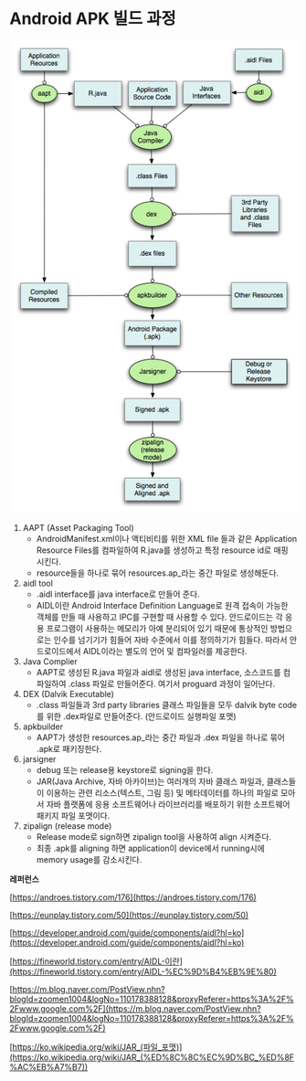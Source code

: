 # Android APK 빌드 과정

![](https://github.com/tkhwang/tkhwang-etc/raw/master/images/build.png)

1. AAPT (Asset Packaging Tool)
    - AndroidManifest.xml이나 액티비티를 위한 XML file 들과 같은 Application Resource Files를 컴파일하여 R.java를 생성하고 특정 resource id로 매핑 시킨다.
    - resource들을 하나로 묶어 resources.ap_라는 중간 파일로 생성해둔다.
2. aidl tool
    - .aidl interface를 java interface로 만들어 준다.
    - AIDL이란 Android Interface Definition Language로 원격 접속이 가능한 객체를 만들 때 사용하고 IPC를 구현할 때 사용할 수 있다. 안드로이드는 각 응용 프로그램이 사용하는 메모리가 아예 분리되어 있기 때문에 통상적인 방법으로는 인수를 넘기기가 힘들어 자바 수준에서 이를 정의하기가 힘들다. 따라서 안드로이드에서 AIDL이라는 별도의 언어 및 컴파일러를 제공한다.
3. Java Complier
    - AAPT로 생성된 R.java 파일과 aidl로 생성된 java interface, 소스코드를 컴파일하여 .class 파일로 만들어준다. 여기서 proguard 과정이 일어난다.
4. DEX (Dalvik Executable)
    - .class 파일들과 3rd party libraries 클래스 파일들을 모두 dalvik byte code를 위한 .dex파일로 만들어준다. (안드로이드 실행파일 포맷)
5. apkbuilder
    - AAPT가 생성한 resources.ap_라는 중간 파일과 .dex 파일을 하나로 묶어 .apk로 패키징한다.
6. jarsigner
    - debug 또는 release용 keystore로 signing을 한다.
    - JAR(Java Archive, 자바 아카이브)는 여러개의 자바 클래스 파일과, 클래스들이 이용하는 관련 리소스(텍스트, 그림 등) 및 메타데이터를 하나의 파일로 모아서 자바 플랫폼에 응용 소프트웨어나 라이브러리를 배포하기 위한 소프트웨어 패키지 파일 포맷이다.
7. zipalign (release mode)
    - Release mode로 sign하면 zipalign tool을 사용하여 align 시켜준다.
    - 최종 .apk를 aligning 하면 application이 device에서 running시에 memory usage를 감소시킨다.

**레퍼런스**

[https://androes.tistory.com/176](https://androes.tistory.com/176)

[https://eunplay.tistory.com/50](https://eunplay.tistory.com/50)

[https://developer.android.com/guide/components/aidl?hl=ko](https://developer.android.com/guide/components/aidl?hl=ko)

[https://fineworld.tistory.com/entry/AIDL-이란](https://fineworld.tistory.com/entry/AIDL-%EC%9D%B4%EB%9E%80)

[https://m.blog.naver.com/PostView.nhn?blogId=zoomen1004&logNo=110178388128&proxyReferer=https%3A%2F%2Fwww.google.com%2F](https://m.blog.naver.com/PostView.nhn?blogId=zoomen1004&logNo=110178388128&proxyReferer=https%3A%2F%2Fwww.google.com%2F)

[https://ko.wikipedia.org/wiki/JAR_(파일_포맷)](https://ko.wikipedia.org/wiki/JAR_(%ED%8C%8C%EC%9D%BC_%ED%8F%AC%EB%A7%B7))
